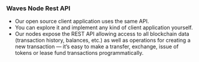 ### Waves Node Rest API

* Our open source client application uses the same API. 
* You can explore it and implement any kind of client application yourself.
* Our nodes expose the REST API allowing access to all blockchain data \(transaction history, balances, etc.\) as well as operations for creating a new transaction — it’s easy to make a transfer, exchange, issue of tokens or lease fund transactions programmatically.



